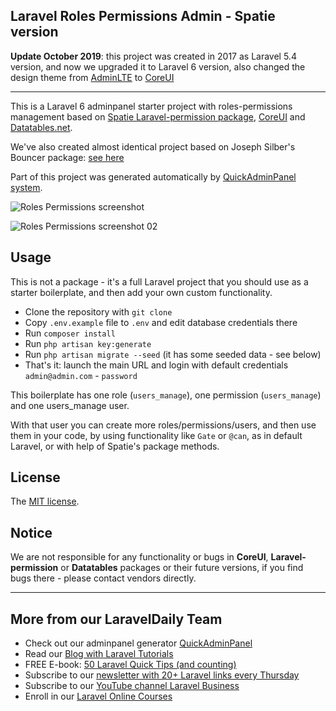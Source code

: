 ## Laravel Roles Permissions Admin - Spatie version

__Update October 2019__: this project was created in 2017 as Laravel 5.4 version, and now we upgraded it to Laravel 6 version, also changed the design theme from [AdminLTE](https://adminlte.io/) to [CoreUI](https://coreui.io)

- - - - -

This is a Laravel 6 adminpanel starter project with roles-permissions management based on [Spatie Laravel-permission package](https://github.com/spatie/laravel-permission), [CoreUI](https://coreui.io) and [Datatables.net](https://datatables.net).

We've also created almost identical project based on Joseph Silber's Bouncer package: [see here](https://github.com/LaravelDaily/laravel-roles-permissions-bouncer)

Part of this project was generated automatically by [QuickAdminPanel system](https://quickadminpanel.com/).

![Roles Permissions screenshot](https://laraveldaily.com/wp-content/uploads/2019/10/laravel-roles-permissions-users.png)

![Roles Permissions screenshot 02](https://laraveldaily.com/wp-content/uploads/2019/10/laravel-roles-permissions-roles.png)

## Usage

This is not a package - it's a full Laravel project that you should use as a starter boilerplate, and then add your own custom functionality.

- Clone the repository with `git clone`
- Copy `.env.example` file to `.env` and edit database credentials there
- Run `composer install`
- Run `php artisan key:generate`
- Run `php artisan migrate --seed` (it has some seeded data - see below)
- That's it: launch the main URL and login with default credentials `admin@admin.com` - `password`

This boilerplate has one role (`users_manage`), one permission (`users_manage`) and one users_manage user.

With that user you can create more roles/permissions/users, and then use them in your code, by using functionality like `Gate` or `@can`, as in default Laravel, or with help of Spatie's package methods.

## License

The [MIT license](http://opensource.org/licenses/MIT).

## Notice

We are not responsible for any functionality or bugs in **CoreUI**, **Laravel-permission** or **Datatables** packages or their future versions, if you find bugs there - please contact vendors directly.

---

## More from our LaravelDaily Team

- Check out our adminpanel generator [QuickAdminPanel](https://quickadminpanel.com)
- Read our [Blog with Laravel Tutorials](https://laraveldaily.com)
- FREE E-book: [50 Laravel Quick Tips (and counting)](https://laraveldaily.com/free-e-book-40-laravel-quick-tips-and-counting/)
- Subscribe to our [newsletter with 20+ Laravel links every Thursday](http://laraveldaily.com/weekly-laravel-newsletter/)
- Subscribe to our [YouTube channel Laravel Business](https://www.youtube.com/channel/UCTuplgOBi6tJIlesIboymGA)
- Enroll in our [Laravel Online Courses](https://laraveldaily.teachable.com/)
